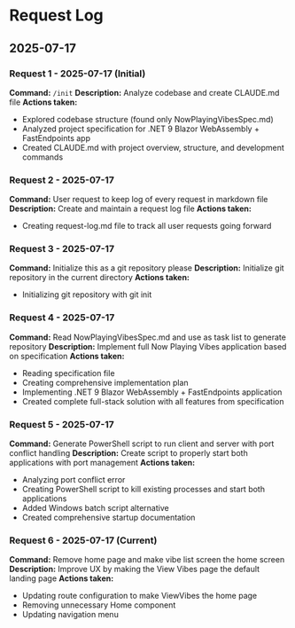 # Request Log

## 2025-07-17

### Request 1 - 2025-07-17 (Initial)
**Command:** `/init`
**Description:** Analyze codebase and create CLAUDE.md file
**Actions taken:**
- Explored codebase structure (found only NowPlayingVibesSpec.md)
- Analyzed project specification for .NET 9 Blazor WebAssembly + FastEndpoints app
- Created CLAUDE.md with project overview, structure, and development commands

### Request 2 - 2025-07-17
**Command:** User request to keep log of every request in markdown file
**Description:** Create and maintain a request log file
**Actions taken:**
- Creating request-log.md file to track all user requests going forward

### Request 3 - 2025-07-17
**Command:** Initialize this as a git repository please
**Description:** Initialize git repository in the current directory
**Actions taken:**
- Initializing git repository with git init

### Request 4 - 2025-07-17
**Command:** Read NowPlayingVibesSpec.md and use as task list to generate repository
**Description:** Implement full Now Playing Vibes application based on specification
**Actions taken:**
- Reading specification file
- Creating comprehensive implementation plan
- Implementing .NET 9 Blazor WebAssembly + FastEndpoints application
- Created complete full-stack solution with all features from specification

### Request 5 - 2025-07-17
**Command:** Generate PowerShell script to run client and server with port conflict handling
**Description:** Create script to properly start both applications with port management
**Actions taken:**
- Analyzing port conflict error
- Creating PowerShell script to kill existing processes and start both applications
- Added Windows batch script alternative
- Created comprehensive startup documentation

### Request 6 - 2025-07-17 (Current)
**Command:** Remove home page and make vibe list screen the home screen
**Description:** Improve UX by making the View Vibes page the default landing page
**Actions taken:**
- Updating route configuration to make ViewVibes the home page
- Removing unnecessary Home component
- Updating navigation menu